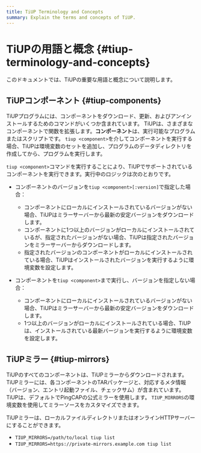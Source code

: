 ```yaml
---
title: TiUP Terminology and Concepts
summary: Explain the terms and concepts of TiUP.
---
```


# TiUPの用語と概念 {#tiup-terminology-and-concepts}

このドキュメントでは、TiUPの重要な用語と概念について説明します。

## TiUPコンポーネント {#tiup-components}

TiUPプログラムには、コンポーネントをダウンロード、更新、およびアンインストールするためのコマンドがいくつか含まれています。 TiUPは、さまざまなコンポーネントで関数を拡張します。**コンポーネント**は、実行可能なプログラムまたはスクリプトです。 `tiup <component>`を介してコンポーネントを実行する場合、TiUPは環境変数のセットを追加し、プログラムのデータディレクトリを作成してから、プログラムを実行します。

`tiup <component>`コマンドを実行することにより、TiUPでサポートされているコンポーネントを実行できます。実行中のロジックは次のとおりです。

-   コンポーネントのバージョンを`tiup <component>[:version]`で指定した場合：

    -   コンポーネントにローカルにインストールされているバージョンがない場合、TiUPはミラーサーバーから最新の安定バージョンをダウンロードします。
    -   コンポーネントに1つ以上のバージョンがローカルにインストールされているが、指定されたバージョンがない場合、TiUPは指定されたバージョンをミラーサーバーからダウンロードします。
    -   指定されたバージョンのコンポーネントがローカルにインストールされている場合、TiUPはインストールされたバージョンを実行するように環境変数を設定します。

-   コンポーネントを`tiup <component>`まで実行し、バージョンを指定しない場合：

    -   コンポーネントにローカルにインストールされているバージョンがない場合、TiUPはミラーサーバーから最新の安定バージョンをダウンロードします。
    -   1つ以上のバージョンがローカルにインストールされている場合、TiUPは、インストールされている最新バージョンを実行するように環境変数を設定します。

## TiUPミラー {#tiup-mirrors}

TiUPのすべてのコンポーネントは、TiUPミラーからダウンロードされます。 TiUPミラーには、各コンポーネントのTARパッケージと、対応するメタ情報（バージョン、エントリ起動ファイル、チェックサム）が含まれています。 TiUPは、デフォルトでPingCAPの公式ミラーを使用します。 `TIUP_MIRRORS`の環境変数を使用してミラーソースをカスタマイズできます。

TiUPミラーは、ローカルファイルディレクトリまたはオンラインHTTPサーバーにすることができます。

-   `TIUP_MIRRORS=/path/to/local tiup list`
-   `TIUP_MIRRORS=https://private-mirrors.example.com tiup list`
